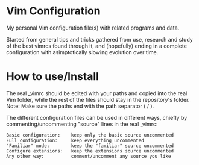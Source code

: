 Vim Configuration
===

My personal Vim configuration file(s) with related programs and data.

Started from general tips and tricks gathered from use, research and
study of the best vimrcs found through it, and (hopefully) ending in a
complete configuration with asimptotically slowing evolution over time.

How to use/Install
===

The real _vimrc should be edited with your paths and copied into the real Vim
folder, while the rest of the files should stay in the repository's folder.
Note: Make sure the paths end with the path separator ( / ).

The different configuration files can be used in different ways, chiefly by
commenting/uncommenting "source" lines in the real _vimrc:

    Basic configuration:    keep only the basic source uncommented
    Full configuration:     keep everything uncommented
    "Familiar" mode:        keep the "familiar" source uncommented
    Configure extensions:   keep the extensions source uncommented
    Any other way:          comment/uncomment any source you like

